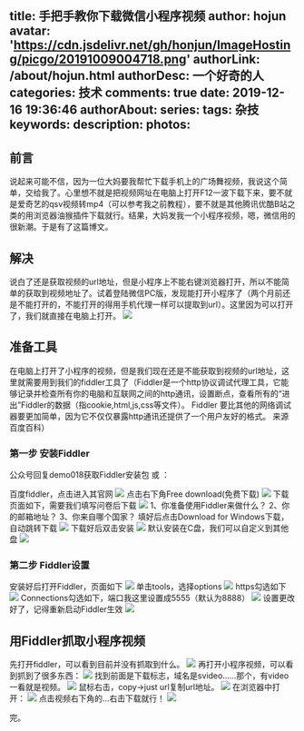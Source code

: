 title: 手把手教你下载微信小程序视频
author: hojun
avatar: 'https://cdn.jsdelivr.net/gh/honjun/ImageHosting/picgo/20191009004718.png'
authorLink: /about/hojun.html
authorDesc: 一个好奇的人
categories: 技术
comments: true
date: 2019-12-16 19:36:46
authorAbout:
series:
tags: 杂技
keywords:
description:
photos:
---
## 前言

说起来可能不信，因为一位大妈要我帮忙下载手机上的广场舞视频，我说这个简单，交给我了。心里想不就是把视频网址在电脑上打开F12一波下载下来，要不就是爱奇艺的qsv视频转mp4（可以参考我之前教程），要不就是其他腾讯优酷B站之类的用浏览器油猴插件下载就行。结果，大妈发我一个小程序视频，嗯，微信用的很新潮。于是有了这篇博文。

## 解决

说白了还是获取视频的url地址，但是小程序上不能右键浏览器打开，所以不能简单的获取到视频地址了。试着登陆微信PC版，发现能打开小程序了（两个月前还是不能打开的，不能打开的得用手机代理一样可以提取到url）。这里因为可以打开了，我们就直接在电脑上打开。
![](https://cdn.jsdelivr.net/gh/honjun/ImageHosting/picgo/20191216213810.png)

## 准备工具

在电脑上打开了小程序的视频，但是我们现在还是不能获取到视频的url地址，这里就需要用到我们的fiddler工具了（Fiddler是一个http协议调试代理工具，它能够记录并检查所有你的电脑和互联网之间的http通讯，设置断点，查看所有的“进出”Fiddler的数据（指cookie,html,js,css等文件）。 Fiddler 要比其他的网络调试器要更加简单，因为它不仅仅暴露http通讯还提供了一个用户友好的格式。 来源百度百科）

### 第一步 安装Fiddler

公众号回复demo018获取Fiddler安装包 或 ：

百度fiddler，点击进入其官网
![](https://cdn.jsdelivr.net/gh/honjun/ImageHosting/sina/006bYVyvgy1ft61hf0klpj30mk0dt74n.jpg)
点击右下角Free download(免费下载)
![](https://cdn.jsdelivr.net/gh/honjun/ImageHosting/sina/006bYVyvgy1ft61hfphrxj318g0jqtb3.jpg)
下载页面如下，需要我们填写问卷后下载
![](https://cdn.jsdelivr.net/gh/honjun/ImageHosting/sina/006bYVyvgy1ft61hg9o48j311l0jiglq.jpg)
1、你准备使用Fiddler来做什么？ 2、你的邮箱地址？ 3、你来自哪个国家？
填好后点击Download for Windows下载，自动跳转下载
![](https://cdn.jsdelivr.net/gh/honjun/ImageHosting/sina/006bYVyvgy1ft61hgx164j31270m9t8z.jpg)
下载好后双击安装
![](https://cdn.jsdelivr.net/gh/honjun/ImageHosting/sina/006bYVyvgy1ft61h8ca7zj30bu0840th.jpg)
默认安装在C盘，我们可以自定义到其他盘
![](https://cdn.jsdelivr.net/gh/honjun/ImageHosting/sina/006bYVyvgy1ft61h8wheoj30bu08474i.jpg)

### 第二步 Fiddler设置

安装好后打开Fiddler，页面如下
![](https://cdn.jsdelivr.net/gh/honjun/ImageHosting/sina/006bYVyvgy1ft61hbckokj310b0lcmzm.jpg)
单击tools，选择options
![](https://cdn.jsdelivr.net/gh/honjun/ImageHosting/sina/006bYVyvgy1ft61hbtvnnj31080lcaal.jpg)
https勾选如下
![](https://cdn.jsdelivr.net/gh/honjun/ImageHosting/sina/006bYVyvgy1ft61hci0i1j30fi0aggll.jpg)
Connections勾选如下，端口我这里设置成5555（默认为8888）
![](https://cdn.jsdelivr.net/gh/honjun/ImageHosting/sina/006bYVyvgy1ft61hd38cej30fi0agmx6.jpg)
设置更改好了，记得重新启动Fiddler生效
![](https://cdn.jsdelivr.net/gh/honjun/ImageHosting/sina/006bYVyvgy1ft61hbckokj310b0lcmzm.jpg)

## 用Fiddler抓取小程序视频

先打开fiddler，可以看到目前并没有抓取到什么。
![](https://cdn.jsdelivr.net/gh/honjun/ImageHosting/picgo/20191216214900.png)
再打开小程序视频，可以看到抓到了很多东西：
![](https://cdn.jsdelivr.net/gh/honjun/ImageHosting/picgo/20191216214926.png)
找到前面是下载标志，域名是svideo......那个，有video一看就是视频。
![](https://cdn.jsdelivr.net/gh/honjun/ImageHosting/picgo/20191216215015.png)
鼠标右击，copy->just url复制url地址。
![](https://cdn.jsdelivr.net/gh/honjun/ImageHosting/picgo/20191216215103.png)
在浏览器中打开：
![](https://cdn.jsdelivr.net/gh/honjun/ImageHosting/picgo/20191216220002.png)
点击视频右下角的...右击下载就行！
![](https://cdn.jsdelivr.net/gh/honjun/ImageHosting/picgo/20191216220059.png)

完。